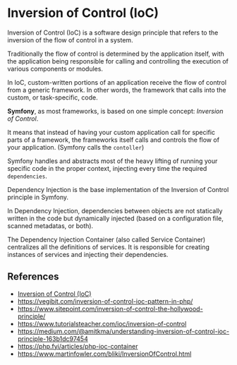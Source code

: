 # Inversion of Control (IoC)

Inversion of Control (IoC) is a software design principle that refers to the inversion of the flow of control in a system.

Traditionally the flow of control is determined by the application itself, with the application being responsible for calling and controlling the execution of various components or modules.

In IoC, custom-written portions of an application receive the flow of control from a generic framework.
In other words, the framework that calls into the custom, or task-specific, code.

**Symfony**, as most frameworks, is based on one simple concept: _Inversion of Control_.

It means that instead of having your custom application call for specific parts of a framework, the frameworks itself calls and controls the flow of your application. (Symfony calls the `contoller`)

Symfony handles and abstracts most of the heavy lifting of running your specific code in the proper context, injecting every time the required `dependencies`.

Dependency Injection is the base implementation of the Inversion of Control principle in Symfony.

In Dependency Injection, dependencies between objects are not statically written in the code but dynamically injected (based on a configuration file, scanned metadatas, or both).

The Dependency Injection Container (also called Service Container) centralizes all the definitions of services. It is responsible for creating instances of services and injecting their dependencies.


## References
- [Inversion of Control (IoC)](https://en.wikipedia.org/wiki/Inversion_of_control)
- https://vegibit.com/inversion-of-control-ioc-pattern-in-php/
- https://www.sitepoint.com/inversion-of-control-the-hollywood-principle/
- https://www.tutorialsteacher.com/ioc/inversion-of-control
- https://medium.com/@amitkma/understanding-inversion-of-control-ioc-principle-163b1dc97454 
- https://php.fyi/articles/php-ioc-container
- https://www.martinfowler.com/bliki/InversionOfControl.html
